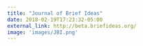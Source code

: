 ```yaml
---
title: "Journal of Brief Ideas"
date: 2018-02-19T17:23:32-05:00
external_link: http://beta.briefideas.org/
image: 'images/JBI.png'
---
```

